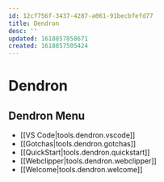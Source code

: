```yaml
---
id: 12cf756f-3437-4287-a061-91becbfefd77
title: Dendron
desc: ''
updated: 1618857858671
created: 1618857505424
---
```

# Dendron

## Dendron Menu

- [[VS Code|tools.dendron.vscode]]
- [[Gotchas|tools.dendron.gotchas]]
- [[QuickStart|tools.dendron.quickstart]]
- [[Webclipper|tools.dendron.webclipper]]
- [[Welcome|tools.dendron.welcome]]

